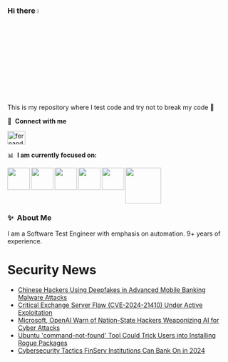 ### Hi there <a href="https://www.gautamkrishnar.com/"><img src="https://media.giphy.com/media/hvRJCLFzcasrR4ia7z/giphy.gif" width="5%"></a>
This is my repository where I test code and try not to break my code :rofl:

🔗 &nbsp;**Connect with me**
<p align="left">
<a href="https://linkedin.com/in/fernandorlcruz" target="blank"><img align="center" src="https://raw.githubusercontent.com/rahuldkjain/github-profile-readme-generator/master/src/images/icons/Social/linked-in-alt.svg" alt="fernando cruz" height="30" width="40" /></a>
  
📊 &nbsp;**I am currently focused on:**

<img align="left" width='50' height='50' src="https://cdn.jsdelivr.net/gh/devicons/devicon/icons/python/python-original-wordmark.svg" />
<img align="left" width='50' height='50' src="https://cdn.jsdelivr.net/gh/devicons/devicon/icons/csharp/csharp-original.svg" />
<img align="left" width='50' height='50' src="https://cdn.jsdelivr.net/gh/devicons/devicon/icons/jenkins/jenkins-original.svg" />
<img align="left" width='50' height='50' src="https://specflow.org/wp-content/uploads/2021/05/SpecFlow-Icon.png" />
<img align="left" width='50' height='50' src="https://www.svgrepo.com/show/306098/githubactions.svg" />
<img width='80' height='80' src="https://cdn2.vectorstock.com/i/1000x1000/64/81/security-testing-concept-icon-safety-audit-key-vector-29166481.jpg" />
          
          
  
### ✨&nbsp; About Me

I am a Software Test Engineer with emphasis on automation. 9+ years of experience.

# Security News
<!-- BLOG-POST-LIST:START -->
- [Chinese Hackers Using Deepfakes in Advanced Mobile Banking Malware Attacks](https://thehackernews.com/2024/02/chinese-hackers-using-deepfakes-in.html)
- [Critical Exchange Server Flaw &lpar;CVE-2024-21410&rpar; Under Active Exploitation](https://thehackernews.com/2024/02/critical-exchange-server-flaw-cve-2024.html)
- [Microsoft, OpenAI Warn of Nation-State Hackers Weaponizing AI for Cyber Attacks](https://thehackernews.com/2024/02/microsoft-openai-warn-of-nation-state.html)
- [Ubuntu &#39;command-not-found&#39; Tool Could Trick Users into Installing Rogue Packages](https://thehackernews.com/2024/02/ubuntu-command-not-found-tool-could.html)
- [Cybersecurity Tactics FinServ Institutions Can Bank On in 2024](https://thehackernews.com/2024/02/cybersecurity-tactics-finserv.html)
<!-- BLOG-POST-LIST:END -->
